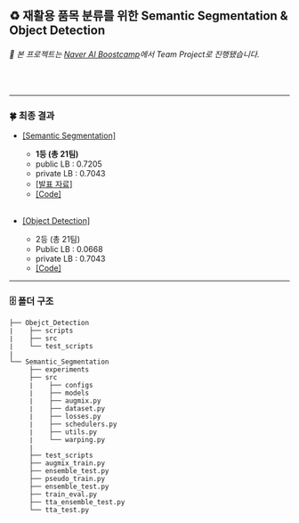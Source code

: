 ## ♻️ 재활용 품목 분류를 위한 Semantic Segmentation & Object Detection

###### 📌 본 프로젝트는 [_*Naver AI Boostcamp*_](https://www.edwith.org/bcaitech1/)에서 Team Project로 진행됐습니다.
<br>


----
### 🍀  최종 결과 
- [[Semantic Segmentation]](http://boostcamp.stages.ai/competitions/28/overview/description)
    - **1등 (총 21팀)**
    - public  LB : 0.7205 
    - private LB : 0.7043
    - [[발표 자료]](https://www.notion.so/MultiHead_Ensemble-a6d4e3db725a4588ab18ab7ea2551c92#0ace36d4004d4f17913cc543888fa0bd)
    - [[Code]](https://github.com/bcaitech1/p3-ims-obd-multihead_ensemble/blob/master/Hongyeob-Kim/Semantic_Segmentation/)
<br></br>

- [[Object Detection]](http://boostcamp.stages.ai/competitions/35/overview/description)
    - 2등 (총 21팀)
    - Public  LB : 0.0668
    - private LB : 0.7043
    - [[Code]](./Object_Detection/)
---
### 🗄 폴더 구조
```
├── Obejct_Detection
∣    ├── scripts
∣    ├── src
∣    └── test_scripts
∣
└── Semantic_Segmentation
     ├── experiments
     ├── src
     ∣    ├── configs
     ∣    ├── models
     ∣    ├── augmix.py         
     ∣    ├── dataset.py        
     ∣    ├── losses.py         
     ∣    ├── schedulers.py     
     ∣    ├── utils.py          
     ∣    └── warping.py        
     ∣
     ├── test_scripts
     ├── augmix_train.py
     ├── ensemble_test.py
     ├── pseudo_train.py
     ├── ensemble_test.py
     ├── train_eval.py
     ├── tta_ensemble_test.py
     └── tta_test.py
```
